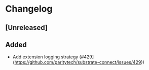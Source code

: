 # Changelog

## [Unreleased]

## Added

- Add extension logging strategy (#429](https://github.com/paritytech/substrate-connect/issues/429))
